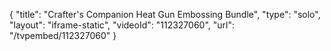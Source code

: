 {
    "title": "Crafter's Companion Heat Gun   Embossing Bundle",
    "type": "solo",
    "layout": "iframe-static",
    "videoId": "112327060",
    "url": "\/tvpembed\/112327060"
}